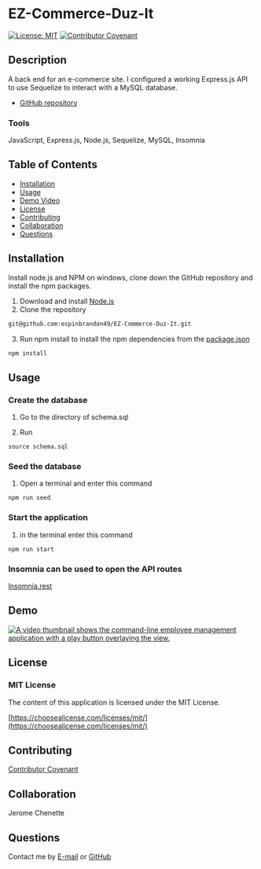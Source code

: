 # EZ-Commerce-Duz-It
[![License: MIT](https://img.shields.io/badge/License-MIT-yellow.svg)](https://opensource.org/licenses/MIT)
[![Contributor Covenant](https://img.shields.io/badge/Contributor%20Covenant-2.1-4baaaa.svg)](code_of_conduct.md)

## Description 
A back end for an e-commerce site.  I configured a working Express.js API to use Sequelize to interact with a MySQL database. 

* [GitHub repository](https://github.com/espinbrandon49/EZ-Commerce-Duz-It)

### Tools
JavaScript, Express.js, Node.js, Sequelize, MySQL, Insomnia

## Table of Contents 
  * [Installation](#installation)
  * [Usage](#usage)
  * [Demo Video](#demo)
  * [License](#license)
  * [Contributing](#contributing)
  * [Collaboration](#collaboration)
  * [Questions](#questions)
  
## Installation

Install node.js and NPM on windows, clone down the GitHub repository and install the npm packages.
1. Download and install [Node.js](https://nodejs.org/en/download/)
2. Clone the repository
```bash
git@github.com:espinbrandon49/EZ-Commerce-Duz-It.git
```
3. Run npm install to install the npm dependencies from the [package.json](./package.json)
```bash
npm install
```

## Usage 
### Create the database
1. Go to the directory of schema.sql

2. Run
```
source schema.sql
```
### Seed the database
1. Open a terminal and enter this command
```
npm run seed
```
### Start the application
1.  in the terminal enter this command
```
npm run start
```
### Insomnia can be used to open the API routes
[Insomnia.rest](https://docs.insomnia.rest/)

## Demo
[![A video thumbnail shows the command-line employee management application with a play button overlaying the view.](./assets/images/screenshot.png)](https://user-images.githubusercontent.com/102924713/182070530-5ff8025f-5e36-440a-afed-574312501318.mp4)

## License 
### MIT License 
The content of this application is licensed under the MIT License. 

[https://choosealicense.com/licenses/mit/](https://choosealicense.com/licenses/mit/) 

## Contributing 

[Contributor Covenant](https://www.contributor-covenant.org/)

## Collaboration
Jerome Chenette

## Questions 

Contact me by [E-mail](mailto:portfoliolinkemail@gmail.com) or [GitHub](https://github.com/espinbrandon49)
